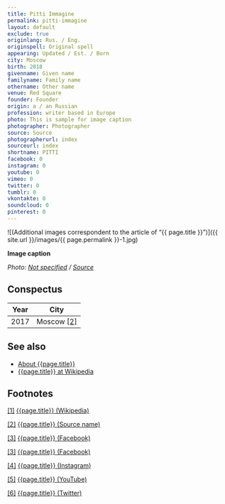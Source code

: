 ```yaml
---
title: Pitti Immagine
permalink: pitti-immagine
layout: default
exclude: true
originlang: Rus. / Eng.
originspell: Original spell
appearing: Updated / Est. / Born
city: Moscow
birth: 2018
givenname: Given name
familyname: Family name
othername: Other name
venue: Red Square
founder: Founder
origin: a / an Russian
profession: writer based in Europe
photo: This is sample for image caption
photographer: Photographer
source: Source
photographerurl: index
sourceurl: index
shortname: PITTI 
facebook: 0
instagram: 0
youtube: 0
vimeo: 0
twitter: 0
tumblr: 0
vkontakte: 0
soundcloud: 0
pinterest: 0
---
```



![(Additional images correspondent to the article of “{{ page.title }}”)]({{ site.url }}/images/{{ page.permalink }}-1.jpg)

**Image caption**

*Photo: [Not specified](index) / [Source](index)*

## Сonspectus

|Year|City|
|-|-|
|2017|Moscow <span id="a2">[\[2\]](#f2)</span>|

## See also

+ [About {{page.title}}](index)
+ [{{page.title}} at Wikipedia](index)

## Footnotes

[[1]](#a1) <span id="f1"></span> [{{page.title}} (Wikipedia)](index)

[[2]](#a2) <span id="f2"></span> [{{page.title}} (Source name)](index)

[[3]](#a3) <span id="f3"></span> [{{page.title}} (Facebook)](index)

[[3]](#a3) <span id="f3"></span> [{{page.title}} (Facebook)](index)

[[4]](#a4) <span id="f4"></span> [{{page.title}} (Instagram)](index)

[[5]](#a5) <span id="f5"></span> [{{page.title}} (YouTube)](index)

[[6]](#a6) <span id="f6"></span> [{{page.title}} (Twitter)](index)

